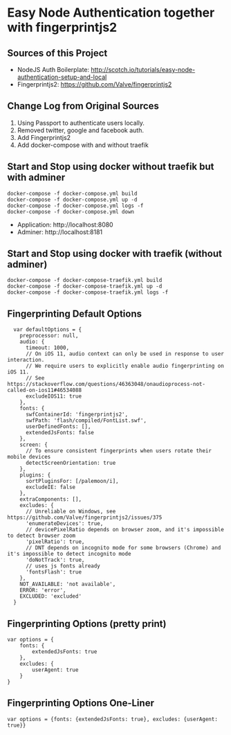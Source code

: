 # Easy Node Authentication together with fingerprintjs2
## Sources of this Project
* NodeJS Auth Boilerplate: http://scotch.io/tutorials/easy-node-authentication-setup-and-local
* Fingerprintjs2: https://github.com/Valve/fingerprintjs2


## Change Log from Original Sources
1. Using Passport to authenticate users locally.
2. Removed twitter, google and facebook auth.
3. Add Fingerprintjs2
4. Add docker-compose with and without traefik

## Start and Stop using docker without traefik but with adminer
```
docker-compose -f docker-compose.yml build
docker-compose -f docker-compose.yml up -d 
docker-compose -f docker-compose.yml logs -f
docker-compose -f docker-compose.yml down
```
* Application: http://localhost:8080
* Adminer: http://localhost:8181

## Start and Stop using docker with traefik (without adminer)
```
docker-compose -f docker-compose-traefik.yml build 
docker-compose -f docker-compose-traefik.yml up -d 
docker-compose -f docker-compose-traefik.yml logs -f 
```

## Fingerprinting Default Options
```
  var defaultOptions = {
    preprocessor: null,
    audio: {
      timeout: 1000,
      // On iOS 11, audio context can only be used in response to user interaction.
      // We require users to explicitly enable audio fingerprinting on iOS 11.
      // See https://stackoverflow.com/questions/46363048/onaudioprocess-not-called-on-ios11#46534088
      excludeIOS11: true
    },
    fonts: {
      swfContainerId: 'fingerprintjs2',
      swfPath: 'flash/compiled/FontList.swf',
      userDefinedFonts: [],
      extendedJsFonts: false
    },
    screen: {
      // To ensure consistent fingerprints when users rotate their mobile devices
      detectScreenOrientation: true
    },
    plugins: {
      sortPluginsFor: [/palemoon/i],
      excludeIE: false
    },
    extraComponents: [],
    excludes: {
      // Unreliable on Windows, see https://github.com/Valve/fingerprintjs2/issues/375
      'enumerateDevices': true,
      // devicePixelRatio depends on browser zoom, and it's impossible to detect browser zoom
      'pixelRatio': true,
      // DNT depends on incognito mode for some browsers (Chrome) and it's impossible to detect incognito mode
      'doNotTrack': true,
      // uses js fonts already
      'fontsFlash': true
    },
    NOT_AVAILABLE: 'not available',
    ERROR: 'error',
    EXCLUDED: 'excluded'
  }
  ```

## Fingerprinting Options (pretty print) 
```
var options = {
    fonts: {
        extendedJsFonts: true
    }, 
    excludes: {
        userAgent: true
    }
}
```

## Fingerprinting Options One-Liner
```
var options = {fonts: {extendedJsFonts: true}, excludes: {userAgent: true}}
```





